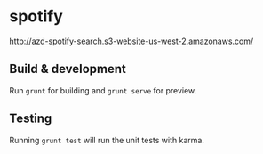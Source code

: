 # spotify

http://azd-spotify-search.s3-website-us-west-2.amazonaws.com/

## Build & development

Run `grunt` for building and `grunt serve` for preview.

## Testing

Running `grunt test` will run the unit tests with karma.
